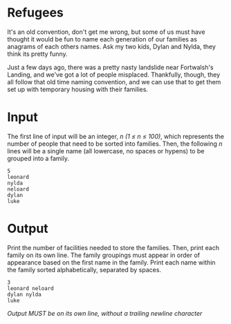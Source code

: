 # Refugees

It's an old convention, don't get me wrong, but some of us must have thought it would be fun to name each generation of our families as anagrams of each others names. Ask my two kids, Dylan and Nylda, they think its pretty funny.

Just a few days ago, there was a pretty nasty landslide near Fortwalsh's Landing, and we've got a lot of people misplaced. Thankfully, though, they all follow that old time naming convention, and we can use that to get them set up with temporary housing with their families.

# Input

The first line of input will be an integer, _n (1 ≤ n ≤ 100)_, which represents the number of people that need to be sorted into families. Then, the following _n_ lines will be a single name (all lowercase, no spaces or hypens) to be grouped into a family.

```
5
leonard
nylda
neloard
dylan
luke
```

# Output

Print the number of facilities needed to store the families. Then, print each family on its own line. The family groupings must appear in order of appearance based on the first name in the family. Print each name within the family sorted alphabetically, separated by spaces.

```
3
leonard neloard
dylan nylda
luke
```

_Output MUST be on its own line, without a trailing newline character_
